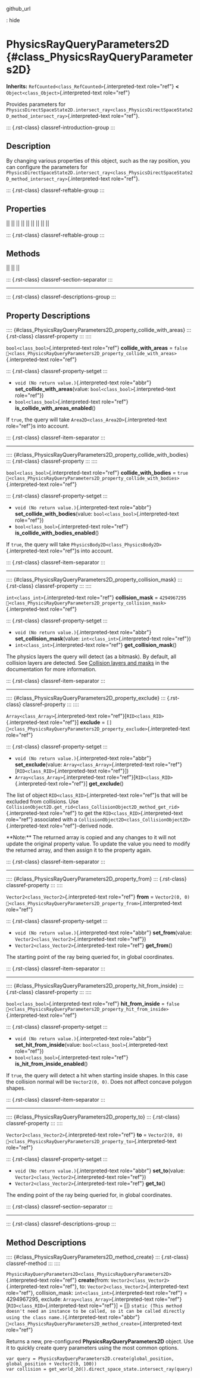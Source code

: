 github_url

:   hide

# PhysicsRayQueryParameters2D {#class_PhysicsRayQueryParameters2D}

**Inherits:** `RefCounted<class_RefCounted>`{.interpreted-text
role="ref"} **\<** `Object<class_Object>`{.interpreted-text role="ref"}

Provides parameters for
`PhysicsDirectSpaceState2D.intersect_ray<class_PhysicsDirectSpaceState2D_method_intersect_ray>`{.interpreted-text
role="ref"}.

::: {.rst-class}
classref-introduction-group
:::

## Description

By changing various properties of this object, such as the ray position,
you can configure the parameters for
`PhysicsDirectSpaceState2D.intersect_ray<class_PhysicsDirectSpaceState2D_method_intersect_ray>`{.interpreted-text
role="ref"}.

::: {.rst-class}
classref-reftable-group
:::

## Properties

||
||
||
||
||
||
||
||
||

::: {.rst-class}
classref-reftable-group
:::

## Methods

||
||
||

::: {.rst-class}
classref-section-separator
:::

------------------------------------------------------------------------

::: {.rst-class}
classref-descriptions-group
:::

## Property Descriptions

:::: {#class_PhysicsRayQueryParameters2D_property_collide_with_areas}
::: {.rst-class}
classref-property
:::
::::

`bool<class_bool>`{.interpreted-text role="ref"} **collide_with_areas**
= `false`
`🔗<class_PhysicsRayQueryParameters2D_property_collide_with_areas>`{.interpreted-text
role="ref"}

::: {.rst-class}
classref-property-setget
:::

- `void (No return value.)`{.interpreted-text role="abbr"}
  **set_collide_with_areas**(value: `bool<class_bool>`{.interpreted-text
  role="ref"})
- `bool<class_bool>`{.interpreted-text role="ref"}
  **is_collide_with_areas_enabled**()

If `true`, the query will take `Area2D<class_Area2D>`{.interpreted-text
role="ref"}s into account.

::: {.rst-class}
classref-item-separator
:::

------------------------------------------------------------------------

:::: {#class_PhysicsRayQueryParameters2D_property_collide_with_bodies}
::: {.rst-class}
classref-property
:::
::::

`bool<class_bool>`{.interpreted-text role="ref"} **collide_with_bodies**
= `true`
`🔗<class_PhysicsRayQueryParameters2D_property_collide_with_bodies>`{.interpreted-text
role="ref"}

::: {.rst-class}
classref-property-setget
:::

- `void (No return value.)`{.interpreted-text role="abbr"}
  **set_collide_with_bodies**(value:
  `bool<class_bool>`{.interpreted-text role="ref"})
- `bool<class_bool>`{.interpreted-text role="ref"}
  **is_collide_with_bodies_enabled**()

If `true`, the query will take
`PhysicsBody2D<class_PhysicsBody2D>`{.interpreted-text role="ref"}s into
account.

::: {.rst-class}
classref-item-separator
:::

------------------------------------------------------------------------

:::: {#class_PhysicsRayQueryParameters2D_property_collision_mask}
::: {.rst-class}
classref-property
:::
::::

`int<class_int>`{.interpreted-text role="ref"} **collision_mask** =
`4294967295`
`🔗<class_PhysicsRayQueryParameters2D_property_collision_mask>`{.interpreted-text
role="ref"}

::: {.rst-class}
classref-property-setget
:::

- `void (No return value.)`{.interpreted-text role="abbr"}
  **set_collision_mask**(value: `int<class_int>`{.interpreted-text
  role="ref"})
- `int<class_int>`{.interpreted-text role="ref"}
  **get_collision_mask**()

The physics layers the query will detect (as a bitmask). By default, all
collision layers are detected. See [Collision layers and
masks](../tutorials/physics/physics_introduction.html#collision-layers-and-masks)
in the documentation for more information.

::: {.rst-class}
classref-item-separator
:::

------------------------------------------------------------------------

:::: {#class_PhysicsRayQueryParameters2D_property_exclude}
::: {.rst-class}
classref-property
:::
::::

`Array<class_Array>`{.interpreted-text
role="ref"}\[`RID<class_RID>`{.interpreted-text role="ref"}\]
**exclude** = `[]`
`🔗<class_PhysicsRayQueryParameters2D_property_exclude>`{.interpreted-text
role="ref"}

::: {.rst-class}
classref-property-setget
:::

- `void (No return value.)`{.interpreted-text role="abbr"}
  **set_exclude**(value: `Array<class_Array>`{.interpreted-text
  role="ref"}\[`RID<class_RID>`{.interpreted-text role="ref"}\])
- `Array<class_Array>`{.interpreted-text
  role="ref"}\[`RID<class_RID>`{.interpreted-text role="ref"}\]
  **get_exclude**()

The list of object `RID<class_RID>`{.interpreted-text role="ref"}s that
will be excluded from collisions. Use
`CollisionObject2D.get_rid<class_CollisionObject2D_method_get_rid>`{.interpreted-text
role="ref"} to get the `RID<class_RID>`{.interpreted-text role="ref"}
associated with a
`CollisionObject2D<class_CollisionObject2D>`{.interpreted-text
role="ref"}-derived node.

\*\*Note:\*\* The returned array is copied and any changes to it will
not update the original property value. To update the value you need to
modify the returned array, and then assign it to the property again.

::: {.rst-class}
classref-item-separator
:::

------------------------------------------------------------------------

:::: {#class_PhysicsRayQueryParameters2D_property_from}
::: {.rst-class}
classref-property
:::
::::

`Vector2<class_Vector2>`{.interpreted-text role="ref"} **from** =
`Vector2(0, 0)`
`🔗<class_PhysicsRayQueryParameters2D_property_from>`{.interpreted-text
role="ref"}

::: {.rst-class}
classref-property-setget
:::

- `void (No return value.)`{.interpreted-text role="abbr"}
  **set_from**(value: `Vector2<class_Vector2>`{.interpreted-text
  role="ref"})
- `Vector2<class_Vector2>`{.interpreted-text role="ref"} **get_from**()

The starting point of the ray being queried for, in global coordinates.

::: {.rst-class}
classref-item-separator
:::

------------------------------------------------------------------------

:::: {#class_PhysicsRayQueryParameters2D_property_hit_from_inside}
::: {.rst-class}
classref-property
:::
::::

`bool<class_bool>`{.interpreted-text role="ref"} **hit_from_inside** =
`false`
`🔗<class_PhysicsRayQueryParameters2D_property_hit_from_inside>`{.interpreted-text
role="ref"}

::: {.rst-class}
classref-property-setget
:::

- `void (No return value.)`{.interpreted-text role="abbr"}
  **set_hit_from_inside**(value: `bool<class_bool>`{.interpreted-text
  role="ref"})
- `bool<class_bool>`{.interpreted-text role="ref"}
  **is_hit_from_inside_enabled**()

If `true`, the query will detect a hit when starting inside shapes. In
this case the collision normal will be `Vector2(0, 0)`. Does not affect
concave polygon shapes.

::: {.rst-class}
classref-item-separator
:::

------------------------------------------------------------------------

:::: {#class_PhysicsRayQueryParameters2D_property_to}
::: {.rst-class}
classref-property
:::
::::

`Vector2<class_Vector2>`{.interpreted-text role="ref"} **to** =
`Vector2(0, 0)`
`🔗<class_PhysicsRayQueryParameters2D_property_to>`{.interpreted-text
role="ref"}

::: {.rst-class}
classref-property-setget
:::

- `void (No return value.)`{.interpreted-text role="abbr"}
  **set_to**(value: `Vector2<class_Vector2>`{.interpreted-text
  role="ref"})
- `Vector2<class_Vector2>`{.interpreted-text role="ref"} **get_to**()

The ending point of the ray being queried for, in global coordinates.

::: {.rst-class}
classref-section-separator
:::

------------------------------------------------------------------------

::: {.rst-class}
classref-descriptions-group
:::

## Method Descriptions

:::: {#class_PhysicsRayQueryParameters2D_method_create}
::: {.rst-class}
classref-method
:::
::::

`PhysicsRayQueryParameters2D<class_PhysicsRayQueryParameters2D>`{.interpreted-text
role="ref"} **create**(from: `Vector2<class_Vector2>`{.interpreted-text
role="ref"}, to: `Vector2<class_Vector2>`{.interpreted-text role="ref"},
collision_mask: `int<class_int>`{.interpreted-text role="ref"} =
4294967295, exclude: `Array<class_Array>`{.interpreted-text
role="ref"}\[`RID<class_RID>`{.interpreted-text role="ref"}\] = \[\])
`static (This method doesn't need an instance to be called, so it can be called directly using the class name.)`{.interpreted-text
role="abbr"}
`🔗<class_PhysicsRayQueryParameters2D_method_create>`{.interpreted-text
role="ref"}

Returns a new, pre-configured **PhysicsRayQueryParameters2D** object.
Use it to quickly create query parameters using the most common options.

    var query = PhysicsRayQueryParameters2D.create(global_position, global_position + Vector2(0, 100))
    var collision = get_world_2d().direct_space_state.intersect_ray(query)
